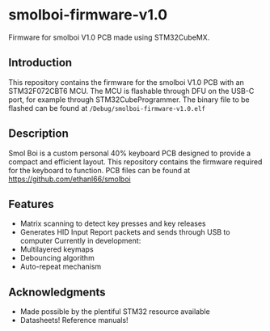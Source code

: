 # smolboi-firmware-v1.0

Firmware for smolboi V1.0 PCB made using STM32CubeMX.

## Introduction
This repository contains the firmware for the smolboi V1.0 PCB with an STM32F072CBT6 MCU. The MCU is flashable through DFU on the USB-C port, for example through STM32CubeProgrammer. The binary file to be flashed can be found at `/Debug/smolboi-firmware-v1.0.elf`

## Description

Smol Boi is a custom personal 40% keyboard PCB designed to provide a compact and efficient layout. This repository contains the firmware required for the keyboard to function.
PCB files can be found at https://github.com/ethanl66/smolboi

## Features

- Matrix scanning to detect key presses and key releases
- Generates HID Input Report packets and sends through USB to computer
Currently in development:
- Multilayered keymaps
- Debouncing algorithm
- Auto-repeat mechanism

## Acknowledgments

- Made possible by the plentiful STM32 resource available
- Datasheets! Reference manuals!
